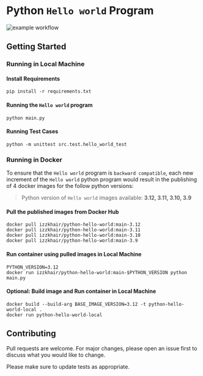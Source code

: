 # Python `Hello world` Program

![example workflow](https://github.com/izzkhairable/python-hello-world/blob/main/.github/workflows/ci.yml/badge.svg)

## Getting Started

### Running in Local Machine

#### Install Requirements

```shell
pip install -r requirements.txt
```

#### Running the `Hello world` program

```shell
python main.py
```

#### Running Test Cases

```shell
python -m unittest src.test.hello_world_test
```

### Running in Docker 

To ensure that the `Hello world` program is `backward compatible`, each new increment of the 
`Hello world` python program would result in the publishing of 4 docker images for the 
follow python versions:

> Python version of `Hello world` images available: **3.12, 3.11, 3.10, 3.9**

#### Pull the published images from Docker Hub

```shell
docker pull izzkhair/python-hello-world:main-3.12
docker pull izzkhair/python-hello-world:main-3.11
docker pull izzkhair/python-hello-world:main-3.10
docker pull izzkhair/python-hello-world:main-3.9
```

#### Run container using pulled images in Local Machine

```shell
PYTHON_VERSION=3.12
docker run izzkhair/python-hello-world:main-$PYTHON_VERSION python main.py
```

#### Optional: Build image and Run container in Local Machine
```shell
docker build --build-arg BASE_IMAGE_VERSION=3.12 -t python-hello-world-local .
docker run python-hello-world-local
```

## Contributing

Pull requests are welcome. For major changes, please open an issue first to discuss what you would like to change.

Please make sure to update tests as appropriate.
